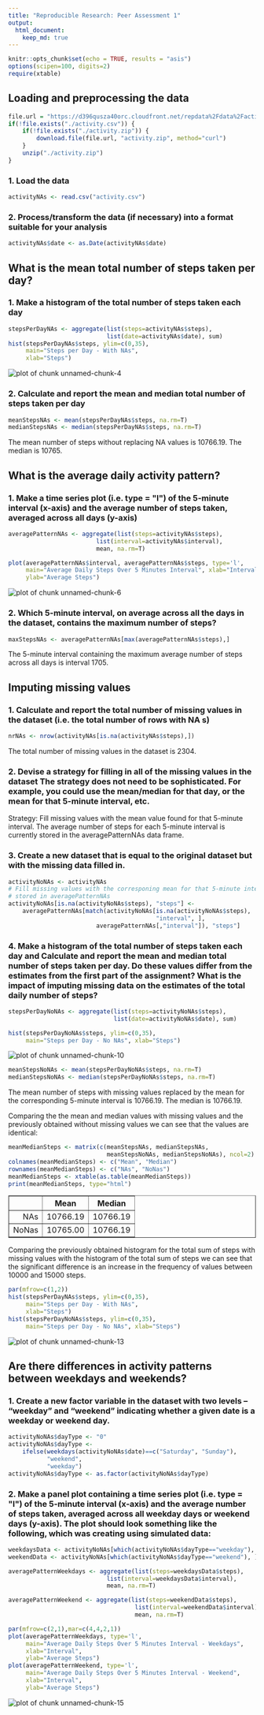 ```yaml
---
title: "Reproducible Research: Peer Assessment 1"
output: 
  html_document: 
    keep_md: true
---
```



```r
knitr::opts_chunk$set(echo = TRUE, results = "asis")
options(scipen=100, digits=2)
require(xtable)
```

## Loading and preprocessing the data

```r
file.url = "https://d396qusza40orc.cloudfront.net/repdata%2Fdata%2Factivity.zip"
if(!file.exists("./activity.csv")) {
    if(!file.exists("./activity.zip")) {
        download.file(file.url, "activity.zip", method="curl")
    }
    unzip("./activity.zip")
}
```

### 1. Load the data

```r
activityNAs <- read.csv("activity.csv")
```

### 2. Process/transform the data (if necessary) into a format suitable for your analysis

```r
activityNAs$date <- as.Date(activityNAs$date)
```


## What is the mean total number of steps taken per day?

### 1. Make a histogram of the total number of steps taken each day  


```r
stepsPerDayNAs <- aggregate(list(steps=activityNAs$steps), 
                            list(date=activityNAs$date), sum)
hist(stepsPerDayNAs$steps, ylim=c(0,35), 
     main="Steps per Day - With NAs", 
     xlab="Steps")
```

![plot of chunk unnamed-chunk-4](figure/unnamed-chunk-4-1.png) 

### 2. Calculate and report the mean and median total number of steps taken per day  


```r
meanStepsNAs <- mean(stepsPerDayNAs$steps, na.rm=T)
medianStepsNAs <- median(stepsPerDayNAs$steps, na.rm=T)
```
The mean number of steps without replacing NA values is  10766.19.
The median is 10765.


## What is the average daily activity pattern?

### 1. Make a time series plot (i.e. type = "l") of the 5-minute interval (x-axis) and the average number of steps taken, averaged across all days (y-axis)  


```r
averagePatternNAs <- aggregate(list(steps=activityNAs$steps),
                         list(interval=activityNAs$interval),
                         mean, na.rm=T)

plot(averagePatternNAs$interval, averagePatternNAs$steps, type='l',
     main="Average Daily Steps Over 5 Minutes Interval", xlab="Interval",
     ylab="Average Steps")
```

![plot of chunk unnamed-chunk-6](figure/unnamed-chunk-6-1.png) 

### 2. Which 5-minute interval, on average across all the days in the dataset, contains the maximum number of steps?  


```r
maxStepsNAs <- averagePatternNAs[max(averagePatternNAs$steps),]
```
The 5-minute interval containing the maximum average number of steps across all 
days is interval 1705.  


## Imputing missing values

### 1. Calculate and report the total number of missing values in the dataset (i.e. the total number of rows with NA s)

```r
nrNAs <- nrow(activityNAs[is.na(activityNAs$steps),])
```
The total number of missing values in the dataset is 2304.

### 2. Devise a strategy for filling in all of the missing values in the dataset The strategy does not need to be sophisticated. For example, you could use the mean/median for that day, or the mean for that 5-minute interval, etc.  

Strategy: Fill missing values with the mean value found for that 5-minute interval. The average number of steps for each 5-minute interval is currently  stored in the averagePatternNAs data frame.

### 3. Create a new dataset that is equal to the original dataset but with the missing data filled in.  


```r
activityNoNAs <- activityNAs
# Fill missing values with the corresponing mean for that 5-minute interval 
# stored in averagePatternNAs
activityNoNAs[is.na(activityNoNAs$steps), "steps"] <-
    averagePatternNAs[match(activityNoNAs[is.na(activityNoNAs$steps), 
                                          "interval", ],
                         averagePatternNAs[,"interval"]), "steps"]
```

### 4. Make a histogram of the total number of steps taken each day and Calculate and report the mean and median total number of steps taken per day. Do these values differ from the estimates from the first part of the assignment? What is the impact of imputing missing data on the estimates of the total daily number of steps?  


```r
stepsPerDayNoNAs <- aggregate(list(steps=activityNoNAs$steps),
                              list(date=activityNoNAs$date), sum)

hist(stepsPerDayNoNAs$steps, ylim=c(0,35), 
     main="Steps per Day - No NAs", xlab="Steps")
```

![plot of chunk unnamed-chunk-10](figure/unnamed-chunk-10-1.png) 


```r
meanStepsNoNAs <- mean(stepsPerDayNoNAs$steps, na.rm=T)
medianStepsNoNAs <- median(stepsPerDayNoNAs$steps, na.rm=T)
```
The mean number of steps with missing values replaced by the mean for the 
corresponding 5-minute interval is  10766.19.
The median is 10766.19.

Comparing the the mean and median values with missing values and the previously obtained without missing values we can see that the values are identical:


```r
meanMedianSteps <- matrix(c(meanStepsNAs, medianStepsNAs, 
                            meanStepsNoNAs, medianStepsNoNAs), ncol=2)
colnames(meanMedianSteps) <- c("Mean", "Median")
rownames(meanMedianSteps) <- c("NAs", "NoNas")
meanMedianSteps <- xtable(as.table(meanMedianSteps))
print(meanMedianSteps, type="html")
```

<!-- html table generated in R 3.2.1 by xtable 1.7-4 package -->
<!-- Mon Jul 13 18:42:55 2015 -->
<table border=1>
<tr> <th>  </th> <th> Mean </th> <th> Median </th>  </tr>
  <tr> <td align="right"> NAs </td> <td align="right"> 10766.19 </td> <td align="right"> 10766.19 </td> </tr>
  <tr> <td align="right"> NoNas </td> <td align="right"> 10765.00 </td> <td align="right"> 10766.19 </td> </tr>
   </table>

Comparing the previously obtained histogram for the total sum of steps with 
missing values with the histogram of the total sum of steps we can see that the 
significant difference is an increase in the frequency of values between 
10000 and 15000 steps. 


```r
par(mfrow=c(1,2))
hist(stepsPerDayNAs$steps, ylim=c(0,35), 
     main="Steps per Day - With NAs", 
     xlab="Steps")
hist(stepsPerDayNoNAs$steps, ylim=c(0,35), 
     main="Steps per Day - No NAs", xlab="Steps")
```

![plot of chunk unnamed-chunk-13](figure/unnamed-chunk-13-1.png) 


## Are there differences in activity patterns between weekdays and weekends?

### 1. Create a new factor variable in the dataset with two levels – “weekday” and “weekend” indicating whether a given date is a weekday or weekend day.  


```r
activityNoNAs$dayType <- "0"
activityNoNAs$dayType <-  
    ifelse(weekdays(activityNoNAs$date)==c("Saturday", "Sunday"), 
           "weekend", 
           "weekday")
activityNoNAs$dayType <- as.factor(activityNoNAs$dayType)
```

### 2. Make a panel plot containing a time series plot (i.e. type = "l") of the 5-minute interval (x-axis) and the average number of steps taken, averaged across all weekday days or weekend days (y-axis). The plot should look something like the following, which was creating using simulated data:  


```r
weekdaysData <- activityNoNAs[which(activityNoNAs$dayType=="weekday"), ]
weekendData <- activityNoNAs[which(activityNoNAs$dayType=="weekend"), ]

averagePatternWeekdays <- aggregate(list(steps=weekdaysData$steps),
                            list(interval=weekdaysData$interval),
                            mean, na.rm=T)

averagePatternWeekend <- aggregate(list(steps=weekendData$steps),
                                    list(interval=weekendData$interval),
                                    mean, na.rm=T)

par(mfrow=c(2,1),mar=c(4,4,2,1))
plot(averagePatternWeekdays, type='l', 
     main="Average Daily Steps Over 5 Minutes Interval - Weekdays", 
     xlab="Interval",
     ylab="Average Steps")
plot(averagePatternWeekend, type='l', 
     main="Average Daily Steps Over 5 Minutes Interval - Weekend", 
     xlab="Interval",
     ylab="Average Steps")
```

![plot of chunk unnamed-chunk-15](figure/unnamed-chunk-15-1.png) 




